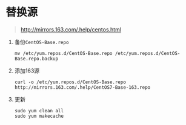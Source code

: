 # 替换源

>http://mirrors.163.com/.help/centos.html

1. 备份`CentOS-Base.repo`
    ```shell
    mv /etc/yum.repos.d/CentOS-Base.repo /etc/yum.repos.d/CentOS-Base.repo.backup
    ```
2. 添加163源
    ```shell
    curl -o /etc/yum.repos.d/CentOS-Base.repo http://mirrors.163.com/.help/CentOS7-Base-163.repo
    ```
3. 更新
    ```shell
    sudo yum clean all
    sudo yum makecache
    ```